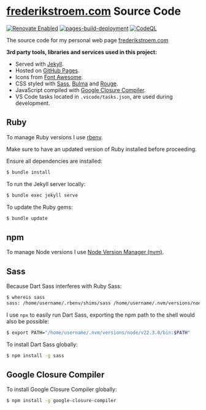 # [frederikstroem.com](https://frederikstroem.com) Source Code
[![Renovate Enabled](https://img.shields.io/badge/renovate-enabled-brightgreen.svg?logo=renovate)](https://renovatebot.com/)
[![pages-build-deployment](https://img.shields.io/github/actions/workflow/status/frederikstroem/frederikstroem.github.io/pages%2Fpages-build-deployment?logo=github&label=pages-build-deployment)](https://github.com/frederikstroem/frederikstroem.github.io/actions/workflows/pages/pages-build-deployment)
[![CodeQL](https://img.shields.io/github/actions/workflow/status/frederikstroem/frederikstroem.github.io/github-code-scanning%2Fcodeql?logo=github&label=github-code-scanning)](https://github.com/frederikstroem/frederikstroem.github.io/actions/workflows/github-code-scanning/codeql)

The source code for my personal web page [frederikstroem.com](https://frederikstroem.com)

**3rd party tools, libraries and services used in this project:**

- Served with [Jekyll](https://jekyllrb.com/).
- Hosted on [GitHub Pages](https://pages.github.com/).
- Icons from [Font Awesome](https://fontawesome.com/).
- CSS styled with [Sass](https://sass-lang.com/), [Bulma](https://bulma.io/) and [Rouge](https://rouge.jneen.net/).
- JavaScript compiled with [Google Closure Compiler](https://developers.google.com/closure/compiler/).
- VS Code tasks located in `.vscode/tasks.json`, are used during development.

## Ruby
To manage Ruby versions I use [rbenv](https://github.com/rbenv/rbenv).

Make sure to have an updated version of Ruby installed before proceeding.

Ensure all dependencies are installed:
```bash
$ bundle install
```

To run the Jekyll server locally:
```bash
$ bundle exec jekyll serve
```

To update the Ruby gems:
```bash
$ bundle update
```

## npm
To manage Node versions I use [Node Version Manager (nvm)](https://github.com/nvm-sh/nvm).

## Sass
Because Dart Sass interferes with Ruby Sass:
```bash
$ whereis sass
sass: /home/username/.rbenv/shims/sass /home/username/.nvm/versions/node/v22.3.0/bin/sass
```
I use `npx` to easily run Dart Sass, exporting the npm path to the shell would also be possible:
```bash
$ export PATH="/home/username/.nvm/versions/node/v22.3.0/bin:$PATH"
```

To install Dart Sass globally:

```bash
$ npm install -g sass
```

## Google Closure Compiler
To install Google Closure Compiler globally:

```bash
$ npm install -g google-closure-compiler
```

